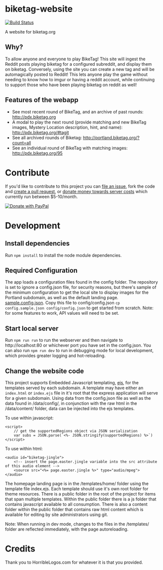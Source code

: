 # biketag-website
[![Build Status][travis-image]](https://travis-ci.org/KenEucker/biketag-website)

A website for biketag.org

## Why?
To allow anyone and everyone to play BikeTag! This site will ingest the Reddit posts playing biketag for a configured subreddit, and display them on biketag. Conversely, using the site you can create a new tag and will be automagically posted to Reddit! This lets anyone play the game without needing to know how to imgur or having a reddit account, while continuing to support those who have been playing biketag on reddit as well!

## Features of the webapp
* See most recent round of BikeTag, and an archive of past rounds: http://pdx.biketag.org
* A modal to play the next round (provide matching and new BikeTag images, Mystery Location description, hint, and name): http://pdx.biketag.org/#tagit
* See all archived rounds of Biketag: http://portland.biketag.org/?count=all
* See an individual round of BikeTag with matching images: http://pdx.biketag.org/95

# Contribute
If you'd like to contribute to this project you can [file an issue](https://github.com/keneucker/biketag-website/issues), fork the code and [create a pull request](https://github.com/keneucker/biketag-website/pulls), or [donate money towards server costs](https://paypal.me/KenEucker) which currently run between $5-10/month.

[![Donate with PayPal][paypal-image]](https://paypal.me/KenEucker)

# Development
## Install dependencies
Run `npm install` to install the node module dependencies. 

## Required Configuration
The app loads a configuration files found in the config folder. The repository is set to ignore a config.json file, for security reasons, but there's sample of the minimum configuration to get the local site to display images for the Portland subdomain, as well as the default landing page. [sample.config.json](config.sample.json). Copy this file to config/config.json `cp config.sample.json config/config.json` to get started from scratch. Note: for some features to work, API values will need to be set.

## Start local server
Run `npm run run` to run the webserver and then navigate to http://localhost:80 or whichever port you have set in the config.json. You can also run `npm run dev` to run in debugging mode for local development, which provides greater logging and hot-reloading.

## Change the website code
This project supports Embedded Javascript templating, [ejs](https://ejs.co/), for the templates served by each subdomain. A template may have either an `index.html` or `index.ejs` file in it's root that the express application will serve for a given subdomain. Using data from the config.json file as well as the data found in /data/config/, in conjunction with the raw html in the /data/content/ folder, data can be injected into the ejs templates.

To use within javascript:
```
<script>
	// get the supportedRegions object via JSON serialization
	var subs = JSON.parse(`<%- JSON.stringify(supportedRegions) %>`)
</script>
```

To use within html:
```
<audio id="biketag-jingle">
	<!-- insert the page.easter.jingle variable into the src attribute of this audio element -->
	<source src="<%= page.easter.jingle %>" type="audio/mpeg">
</audio>
```

The homepage landing page is in the /templates/home/ folder using the template file index.ejs. Each template should use it's own root folder for theme resources. There is a public folder in the root of the project for items that span multiple templates. Within the public folder there is a js folder that contains javascript available to all consumption. There is also a content folder within the public folder that contains raw html content which is available for editing by site administrators using git.

Note: When running in dev mode, changes to the files in the /templates/ folder are reflected immediately, with the page autoreloading.

# Credits

Thank you to HorribleLogos.com for whatever it is that you provided.

[paypal-image]:https://raw.githubusercontent.com/stefan-niedermann/paypal-donate-button/master/paypal-donate-button.png
[travis-image]:https://travis-ci.org/KenEucker/biketag-website.svg?branch=master
